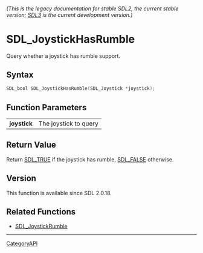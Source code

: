###### (This is the legacy documentation for stable SDL2, the current stable version; [SDL3](https://wiki.libsdl.org/SDL3/) is the current development version.)
# SDL_JoystickHasRumble

Query whether a joystick has rumble support.

## Syntax

```c
SDL_bool SDL_JoystickHasRumble(SDL_Joystick *joystick);

```

## Function Parameters

|                  |                       |
| ---------------- | --------------------- |
| **joystick**     | The joystick to query |

## Return Value

Return [SDL_TRUE](SDL_TRUE.md) if the joystick has rumble,
[SDL_FALSE](SDL_FALSE.md) otherwise.

## Version

This function is available since SDL 2.0.18.

## Related Functions

* [SDL_JoystickRumble](SDL_JoystickRumble.md)

----
[CategoryAPI](CategoryAPI.md)
